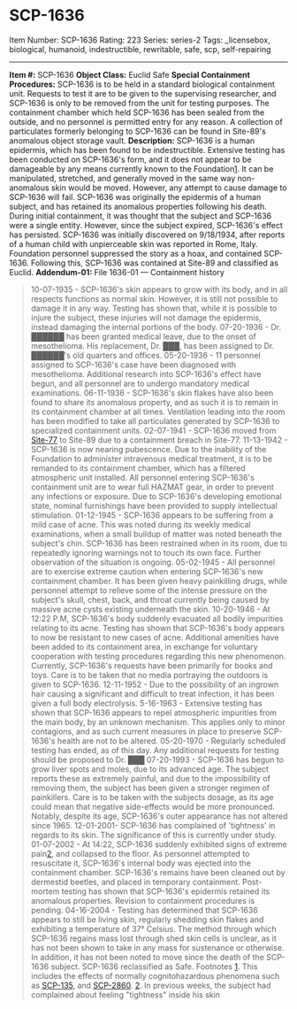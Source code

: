 # SCP-1636
Item Number: SCP-1636
Rating: 223
Series: series-2
Tags: _licensebox, biological, humanoid, indestructible, rewritable, safe, scp, self-repairing

---

**Item #:** SCP-1636
**Object Class:** Euclid Safe
**Special Containment Procedures:** SCP-1636 is to be held in a standard biological containment unit. Requests to test it are to be given to the supervising researcher, and SCP-1636 is only to be removed from the unit for testing purposes. The containment chamber which held SCP-1636 has been sealed from the outside, and no personnel is permitted entry for any reason. A collection of particulates formerly belonging to SCP-1636 can be found in Site-89's anomalous object storage vault.
**Description:** SCP-1636 is a human epidermis, which has been found to be indestructible. Extensive testing has been conducted on SCP-1636's form, and it does not appear to be damageable by any means currently known to the Foundation[1](javascript:;). It can be manipulated, stretched, and generally moved in the same way non-anomalous skin would be moved. However, any attempt to cause damage to SCP-1636 will fail. SCP-1636 was originally the epidermis of a human subject, and has retained its anomalous properties following his death. During initial containment, it was thought that the subject and SCP-1636 were a single entity. However, since the subject expired, SCP-1636's effect has persisted.
SCP-1636 was initially discovered on 9/18/1934, after reports of a human child with unpierceable skin was reported in Rome, Italy. Foundation personnel suppressed the story as a hoax, and contained SCP-1636. Following this, SCP-1636 was contained at Site-89 and classified as Euclid.
**Addendum-01:** File 1636-01 — Containment history
> 10-07-1935 - SCP-1636's skin appears to grow with its body, and in all respects functions as normal skin. However, it is still not possible to damage it in any way. Testing has shown that, while it is possible to injure the subject, these injuries will not damage the epidermis, instead damaging the internal portions of the body.
> 07-20-1936 - Dr. ██████ has been granted medical leave, due to the onset of mesothelioma. His replacement, Dr. ███, has been assigned to Dr. ██████'s old quarters and offices.
> 05-20-1936 - 11 personnel assigned to SCP-1636's case have been diagnosed with mesothelioma. Additional research into SCP-1636's effect have begun, and all personnel are to undergo mandatory medical examinations.
> 06-11-1936 - SCP-1636's skin flakes have also been found to share its anomalous property, and as such it is to remain in its containment chamber at all times. Ventilation leading into the room has been modified to take all particulates generated by SCP-1636 to specialized containment units.
> 02-07-1941 - SCP-1636 moved from [Site-77](/secure-facility-dossier-site-77) to Site-89 due to a containment breach in Site-77.
> 11-13-1942 - SCP-1636 is now nearing pubescence. Due to the inability of the Foundation to administer intravenous medical treatment, it is to be remanded to its containment chamber, which has a filtered atmospheric unit installed. All personnel entering SCP-1636's containment unit are to wear full HAZMAT gear, in order to prevent any infections or exposure. Due to SCP-1636's developing emotional state, nominal furnishings have been provided to supply intellectual stimulation.
> 01-12-1945 - SCP-1636 appears to be suffering from a mild case of acne. This was noted during its weekly medical examinations, when a small buildup of matter was noted beneath the subject's chin. SCP-1636 has been restrained when in its room, due to repeatedly ignoring warnings not to touch its own face. Further observation of the situation is ongoing.
> 05-02-1945 - All personnel are to exercise extreme caution when entering SCP-1636's new containment chamber. It has been given heavy painkilling drugs, while personnel attempt to relieve some of the intense pressure on the subject's skull, chest, back, and throat currently being caused by massive acne cysts existing underneath the skin.
> 10-20-1946 - At 12:22 P.M, SCP-1636's body suddenly evacuated all bodily impurities relating to its acne. Testing has shown that SCP-1636's body appears to now be resistant to new cases of acne. Additional amenities have been added to its containment area, in exchange for voluntary cooperation with testing procedures regarding this new phenomenon. Currently, SCP-1636's requests have been primarily for books and toys. Care is to be taken that no media portraying the outdoors is given to SCP-1636.
> 12-11-1952 - Due to the possibility of an ingrown hair causing a significant and difficult to treat infection, it has been given a full body electrolysis.
> 5-16-1963 - Extensive testing has shown that SCP-1636 appears to repel atmospheric impurities from the main body, by an unknown mechanism. This applies only to minor contagions, and as such current measures in place to preserve SCP-1636's health are not to be altered.
> 05-20-1970 - Regularly scheduled testing has ended, as of this day. Any additional requests for testing should be proposed to Dr. ███
> 07-20-1993 - SCP-1636 has begun to grow liver spots and moles, due to its advanced age. The subject reports these as extremely painful, and due to the impossibility of removing them, the subject has been given a stronger regimen of painkillers. Care is to be taken with the subjects dosage, as its age could mean that negative side-effects would be more pronounced. Notably, despite its age, SCP-1636's outer appearance has not altered since 1965.
> 12-01-2001- SCP-1636 has complained of 'tightness' in regards to its skin. The significance of this is currently under study.
> 01-07-2002 - At 14:22, SCP-1636 suddenly exhibited signs of extreme pain[2](javascript:;), and collapsed to the floor. As personnel attempted to resuscitate it, SCP-1636's internal body was ejected into the containment chamber. SCP-1636's remains have been cleaned out by dermestid beetles, and placed in temporary containment. Post-mortem testing has shown that SCP-1636's epidermis retained its anomalous properties. Revision to containment procedures is pending.
> 04-16-2004 - Testing has determined that SCP-1636 appears to still be living skin, regularly shedding skin flakes and exhibiting a temperature of 37° Celsius. The method through which SCP-1636 regains mass lost through shed skin cells is unclear, as it has not been shown to take in any mass for sustenance or otherwise. In addition, it has not been noted to move since the death of the SCP-1636 subject. SCP-1636 reclassified as Safe.
Footnotes
[1](javascript:;). This includes the effects of normally cognitohazardous phenomena such as [SCP-135](/scp-135), and [SCP-2860](/scp-2860).
[2](javascript:;). In previous weeks, the subject had complained about feeling "tightness" inside his skin
